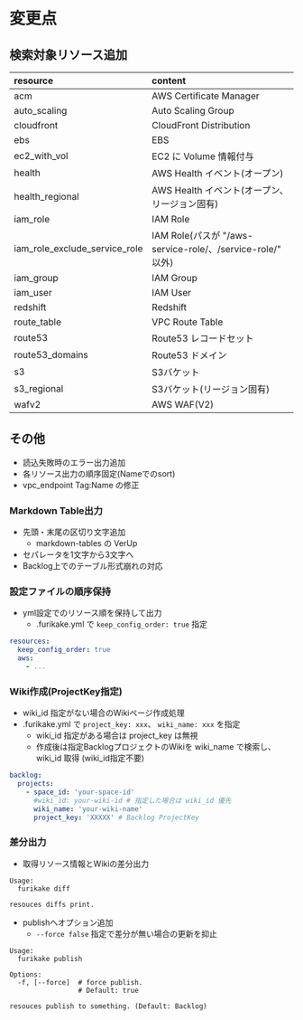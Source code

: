 # 変更点

## 検索対象リソース追加

| resource | content |
| :--- | :--- |
| acm | AWS Certificate Manager |
| auto_scaling | Auto Scaling Group |
| cloudfront | CloudFront Distribution |
| ebs | EBS |
| ec2_with_vol | EC2 に Volume 情報付与 |
| health | AWS Health イベント(オープン) |
| health_regional | AWS Health イベント(オープン、リージョン固有) |
| iam_role | IAM Role |
| iam_role_exclude_service_role | IAM Role(パスが "/aws-service-role/、/service-role/" 以外)
| iam_group | IAM Group |
| iam_user | IAM User |
| redshift | Redshift |
| route_table | VPC Route Table |
| route53 | Route53 レコードセット |
| route53_domains | Route53 ドメイン |
| s3 | S3バケット |
| s3_regional | S3バケット(リージョン固有) |
| wafv2 | AWS WAF(V2) |

## その他

* 読込失敗時のエラー出力追加
* 各リソース出力の順序固定(Nameでのsort)
* vpc_endpoint Tag:Name の修正

### Markdown Table出力

* 先頭・末尾の区切り文字追加
    * markdown-tables の VerUp
* セパレータを1文字から3文字へ
* Backlog上でのテーブル形式崩れの対応

### 設定ファイルの順序保持

* yml設定でのリソース順を保持して出力
    * .furikake.yml で `keep_config_order: true` 指定

```yaml
resources:
  keep_config_order: true
  aws:
    - ...
```

### Wiki作成(ProjectKey指定)

* wiki_id 指定がない場合のWikiページ作成処理
* .furikake.yml で `project_key: xxx`、 `wiki_name: xxx` を指定
    * wiki_id 指定がある場合は project_key は無視
    * 作成後は指定BacklogプロジェクトのWikiを wiki_name で検索し、 wiki_id 取得 (wiki_id指定不要)

```yaml
backlog:
  projects:
    - space_id: 'your-space-id'
      #wiki_id: your-wiki-id # 指定した場合は wiki_id 優先
      wiki_name: 'your-wiki-name'
      project_key: 'XXXXX' # Backlog ProjectKey
```

### 差分出力

* 取得リソース情報とWikiの差分出力

```
Usage:
  furikake diff

resouces diffs print.
```

* publishへオプション追加
  * `--force false` 指定で差分が無い場合の更新を抑止

```
Usage:
  furikake publish

Options:
  -f, [--force]  # force publish.
                 # Default: true

resouces publish to something. (Default: Backlog)
```

